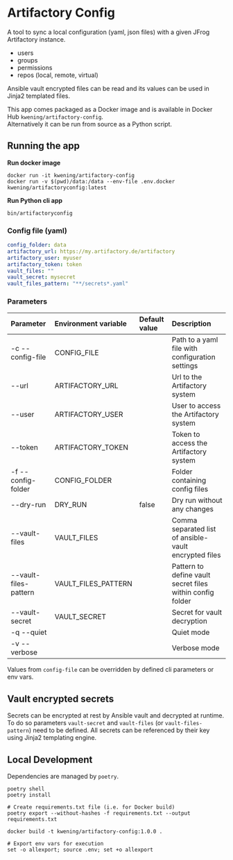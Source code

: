 # Artifactory Config

A tool to sync a local configuration (yaml, json files) with a given JFrog
Artifactory instance.

* users
* groups
* permissions
* repos (local, remote, virtual)

Ansible vault encrypted files can be read and its values can be used in Jinja2 templated files.

This app comes packaged as a Docker image and is available in Docker Hub `kwening/artifactory-config`.   
Alternatively it can be run from source as a Python script.

## Running the app

**Run docker image**

```shell
docker run -it kwening/artifactory-config
docker run -v $(pwd)/data:/data --env-file .env.docker kwening/artifactoryconfig:latest
```

**Run Python cli app**

```shell
bin/artifactoryconfig
```

### Config file (yaml)

```yaml
config_folder: data
artifactory_url: https://my.artifactory.de/artifactory
artifactory_user: myuser
artifactory_token: token
vault_files: ""
vault_secret: mysecret
vault_files_pattern: "**/secrets*.yaml"
```

### Parameters

| Parameter | Environment variable | Default value | Description |
| :--- | :--- | :--- | :--- |
| -c --config-file | CONFIG_FILE | | Path to a yaml file with configuration settings |
| --url | ARTIFACTORY_URL | | Url to the Artifactory system |
| --user | ARTIFACTORY_USER | | User to access the Artifactory system |
| --token | ARTIFACTORY_TOKEN | | Token to access the Artifactory system |
| -f --config-folder | CONFIG_FOLDER | | Folder containing config files |
| --dry-run | DRY_RUN | false | Dry run without any changes |
| --vault-files | VAULT_FILES | | Comma separated list of ansible-vault encrypted files |
| --vault-files-pattern | VAULT_FILES_PATTERN | | Pattern to define vault secret files within config folder |
| --vault-secret | VAULT_SECRET | | Secret for vault decryption |
| -q --quiet |  | | Quiet mode |
| -v --verbose |  | | Verbose mode |

Values from `config-file` can be overridden by defined cli parameters or env vars.

## Vault encrypted secrets

Secrets can be encrypted at rest by Ansible vault and decrypted at runtime.
To do so parameters `vault-secret` and `vault-files` (or `vault-files-pattern`) need to be defined.
All secrets can be referenced by their key using Jinja2 templating engine. 

## Local Development

Dependencies are managed by `poetry`.

```shell
poetry shell
poetry install

# Create requirements.txt file (i.e. for Docker build)
poetry export --without-hashes -f requirements.txt --output requirements.txt

docker build -t kwening/artifactory-config:1.0.0 .
```

```shell
# Export env vars for execution
set -o allexport; source .env; set +o allexport
```
